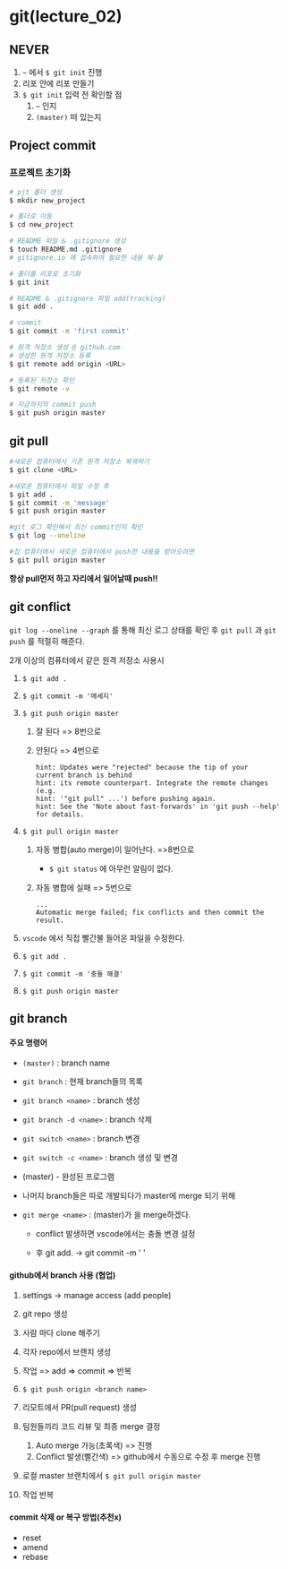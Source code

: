 # git(lecture_02)

## NEVER

1. `~` 에서 `$ git init` 진행
2. 리포 안에 리포 만들기
3. `$ git init` 입력 전 확인할 점
   1. `~` 인지
   2. `(master)` 떠 있는지

## Project commit

### 프로젝트 초기화

```sh
# pjt 폴더 생성
$ mkdir new_project

# 폴더로 이동
$ cd new_project

# README 파일 & .gitignore 생성
$ touch README.md .gitignore
# gitignore.io 에 접속하여 필요한 내용 복-붙

# 폴더를 리포로 초기화
$ git init

# README & .gitignore 파일 add(tracking)
$ git add .

# commit
$ git commit -m 'first commit'

# 원격 저장소 생성 @ github.com
# 생성한 원격 저장소 등록
$ git remote add origin <URL>

# 등록된 저장소 확인
$ git remote -v

# 지금까지의 commit push
$ git push origin master
```

## git pull

```sh
#새로운 컴퓨터에서 기존 원격 저장소 복제하기
$ git clone <URL>

#새로운 컴퓨터에서 파일 수정 후
$ git add .
$ git commit -m 'message'
$ git push origin master

#git 로그 확인해서 최신 commit인지 확인
$ git log --oneline

#집 컴퓨터에서 새로운 컴퓨터에서 push한 내용을 받아오려면
$ git pull origin master
```

**항상 pull먼저 하고 자리에서 일어날때 push!!**



## git conflict

`git log --oneline --graph` 를 통해 최신 로그 상태를 확인 후 `git pull` 과 `git push` 를 적절히 해준다.

2개 이상의 컴퓨터에서 같은 원격 저장소 사용시

1. `$ git add .`

2. `$ git commit -m '메세지'`

3. `$ git push origin master`

   1. 잘 된다 => 8번으로

   2. 안된다 => 4번으로

      ```
      hint: Updates were "rejected" because the tip of your 
      current branch is behind
      hint: its remote counterpart. Integrate the remote changes (e.g.
      hint: '"git pull" ...') before pushing again.
      hint: See the 'Note about fast-forwards' in 'git push --help' for details.
      ```

4. `$ git pull origin master`

   1. 자동 병합(auto merge)이 일어난다. =>8번으로

      - `$ git status` 에 아무런 알림이 없다.

   2. 자동 병합에 실패 => 5번으로

      ```
      ...
      Automatic merge failed; fix conflicts and then commit the result.
      ```

5. `vscode` 에서 직접 빨간불 들어온 파일을 수정한다.

6. `$ git add .`

7. `$ git commit -m '충돌 해결'`

8. `$ git push origin master`



## git branch

#### 주요 명령어

- `(master)` : branch name

- `git branch` : 현재 branch들의 목록

- `git branch <name>` : branch 생성

- `git branch -d <name>` : branch 삭제

- `git switch <name>` : branch 변경

- `git switch -c <name>` : branch 생성 및 변경

- (master) - 완성된 프로그램

- 나머지 branch들은 따로 개발되다가 master에 merge 되기 위해 

- `git merge <name>` : (master)가 <name> 을 merge하겠다.

  - conflict 발생하면 vscode에서는 충돌 변경 설정

  - 후 git add. -> git commit -m ' '

#### github에서 branch 사용 (협업)

1. settings -> manage access (add people)

2. git repo 생성

3. 사람 마다 clone 해주기

4. 각자 repo에서 브랜치 생성

5. 작업 => add => commit => 반복
6. `$ git push origin <branch name>`
7. 리모트에서 PR(pull request) 생성
8. 팀원들끼리 코드 리뷰 및 최종 merge 결정
   1. Auto merge 가능(초록색) => 진행
   2. Conflict 발생(빨간색) => github에서 수동으로 수정 후 merge 진행
9. 로컬 master 브랜치에서 `$ git pull origin master`
10. 작업 반복 

#### commit 삭제 or 복구 방법(추천x)

- reset
- amend
- rebase
